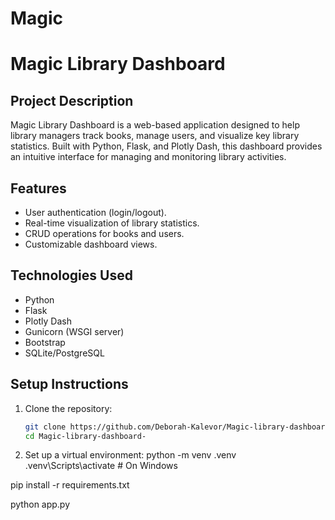 # Magic
# Magic Library Dashboard

## Project Description
Magic Library Dashboard is a web-based application designed to help library managers track books, manage users, and visualize key library statistics. Built with Python, Flask, and Plotly Dash, this dashboard provides an intuitive interface for managing and monitoring library activities.

## Features
- User authentication (login/logout).
- Real-time visualization of library statistics.
- CRUD operations for books and users.
- Customizable dashboard views.

## Technologies Used
- Python
- Flask
- Plotly Dash
- Gunicorn (WSGI server)
- Bootstrap
- SQLite/PostgreSQL

## Setup Instructions
1. Clone the repository:
   ```bash
   git clone https://github.com/Deborah-Kalevor/Magic-library-dashboard-.git
   cd Magic-library-dashboard-
2. Set up a virtual environment:
python -m venv .venv
.venv\Scripts\activate  # On Windows

pip install -r requirements.txt

python app.py
